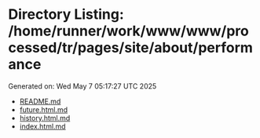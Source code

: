 # Directory Listing: /home/runner/work/www/www/processed/tr/pages/site/about/performance
Generated on: Wed May  7 05:17:27 UTC 2025

- [README.md](README.md)
- [future.html.md](future.html.md)
- [history.html.md](history.html.md)
- [index.html.md](index.html.md)
